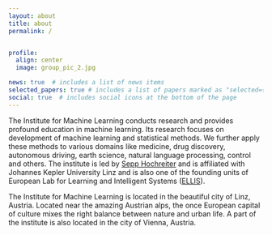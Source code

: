 ```yaml
---
layout: about
title: about
permalink: /


profile:
  align: center
  image: group_pic_2.jpg

news: true  # includes a list of news items
selected_papers: true # includes a list of papers marked as "selected={true}"
social: true  # includes social icons at the bottom of the page
---
```


The Institute for Machine Learning conducts research and provides profound education in machine learning. Its research focuses on development of machine learning and statistical methods. We further apply these methods to various domains like medicine, drug discovery, autonomous driving, earth science, natural language processing, control and others. The institute is led by [Sepp Hochreiter](https://en.wikipedia.org/wiki/Sepp_Hochreiter) and is affiliated with Johannes Kepler University Linz and is also one of the founding units of European Lab for Learning and Intelligent Systems ([ELLIS](https://ellis.eu/)).

The Institute for Machine Learning is located in the beautiful city of Linz, Austria. Located near the amazing Austrian alps, the once European capital of culture mixes the right balance between nature and urban life. A part of the institute is also located in the city of Vienna, Austria.
